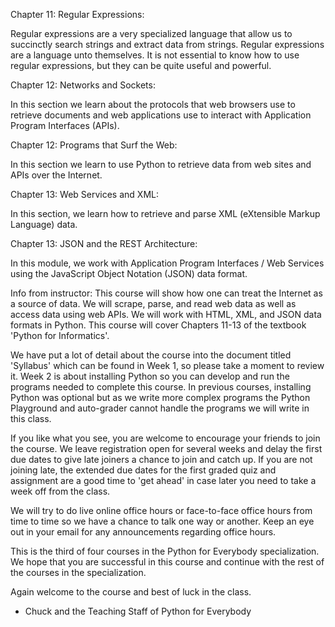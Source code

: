 Chapter 11: Regular Expressions: 

Regular expressions are a very specialized language that allow us to succinctly search strings and extract data from strings. Regular expressions are a language unto themselves. It is not essential to know how to use regular expressions, but they can be quite useful and powerful.

Chapter 12: Networks and Sockets: 

In this section we learn about the protocols that web browsers use to retrieve documents and web applications use to interact with Application Program Interfaces (APIs).

Chapter 12: Programs that Surf the Web: 

In this section we learn to use Python to retrieve data from web sites and APIs over the Internet.

Chapter 13: Web Services and XML: 

In this section, we learn how to retrieve and parse XML (eXtensible Markup Language) data.

Chapter 13: JSON and the REST Architecture: 

In this module, we work with Application Program Interfaces / Web Services using the JavaScript Object Notation (JSON) data format.

Info from instructor:
This course will show how one can treat the Internet as a source of data. We will scrape, parse, and read web data as well as access data using web APIs. We will work with HTML, XML, and JSON data formats in Python. This course will cover Chapters 11-13 of the textbook 'Python for Informatics'.

We have put a lot of detail about the course into the document titled 'Syllabus' which can be found in Week 1, so please take a moment to review it. Week 2 is about installing Python so you can develop and run the programs needed to complete this course. In previous courses, installing Python was optional but as we write more complex programs the Python Playground and auto-grader cannot handle the programs we will write in this class.

If you like what you see, you are welcome to encourage your friends to join the course. We leave registration open for several weeks and delay the first due dates to give late joiners a chance to join and catch up. If you are not joining late, the extended due dates for the first graded quiz and assignment are a good time to 'get ahead' in case later you need to take a week off from the class.

We will try to do live online office hours or face-to-face office hours from time to time so we have a chance to talk one way or another. Keep an eye out in your email for any announcements regarding office hours.

This is the third of four courses in the Python for Everybody specialization. We hope that you are successful in this course and continue with the rest of the courses in the specialization.

Again welcome to the course and best of luck in the class.

- Chuck and the Teaching Staff of Python for Everybody
